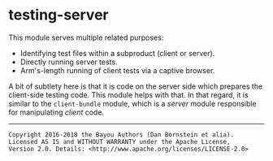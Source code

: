 testing-server
==============

This module serves multiple related purposes:

* Identifying test files within a subproduct (client or server).
* Directly running server tests.
* Arm's-length running of client tests via a captive browser.

A bit of subtlety here is that it is code on the server side which prepares
the client-side testing code. This module helps with that. In that regard, it
is similar to the `client-bundle` module, which is a _server_ module responsible
for manipulating _client_ code.

- - - - - - - - - -

```
Copyright 2016-2018 the Bayou Authors (Dan Bornstein et alia).
Licensed AS IS and WITHOUT WARRANTY under the Apache License,
Version 2.0. Details: <http://www.apache.org/licenses/LICENSE-2.0>
```
